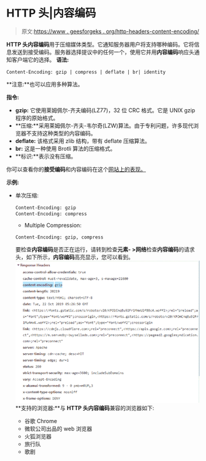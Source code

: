 # HTTP 头|内容编码

> 原文:[https://www . geesforgeks . org/http-headers-content-encoding/](https://www.geeksforgeeks.org/http-headers-content-encoding/)

**HTTP 头内容编码**用于压缩媒体类型。它通知服务器用户将支持哪种编码。它将信息发送到接受编码。服务器选择提议中的任何一个，使用它并用**内容编码**响应头通知客户端它的选择。
**语法:**

```
Content-Encoding: gzip | compress | deflate | br| identity

```

**注意:**也可以应用多种算法。

**指令:**

*   **gzip:** 它使用莱姆佩尔-齐夫编码(LZ77)，32 位 CRC 格式。它是 UNIX gzip 程序的原始格式。
*   **压缩:**采用莱姆佩尔-齐夫-韦尔奇(LZW)算法。由于专利问题，许多现代浏览器不支持这种类型的内容编码。
*   **deflate:** 该格式采用 zlib 结构，带有 deflate 压缩算法。
*   **br:** 这是一种使用 Brotli 算法的压缩格式。
*   **标识:**表示没有压缩。

你可以查看你的**接受编码**和内容编码在这个[网站上的表现。](https://gtmetrix.com)

**示例:**

*   单次压缩:

    ```
    Content-Encoding: gzip
    Content-Encoding: compress

    ```

    *   Multiple Compression:

    ```
    Content-Encoding: gzip, compress

    ```

    要检查**内容编码**是否正在运行，请转到检查**元素- >网络**检查**内容编码**的请求头，如下所示，**内容编码**高亮显示，您可以看到。
    ![](img/9108089115729d373c4f61ba790225f4.png)
    **支持的浏览器:**与 **HTTP 头内容编码**兼容的浏览器如下:

    *   谷歌 Chrome
    *   微软公司出品的 web 浏览器
    *   火狐浏览器
    *   旅行队
    *   歌剧